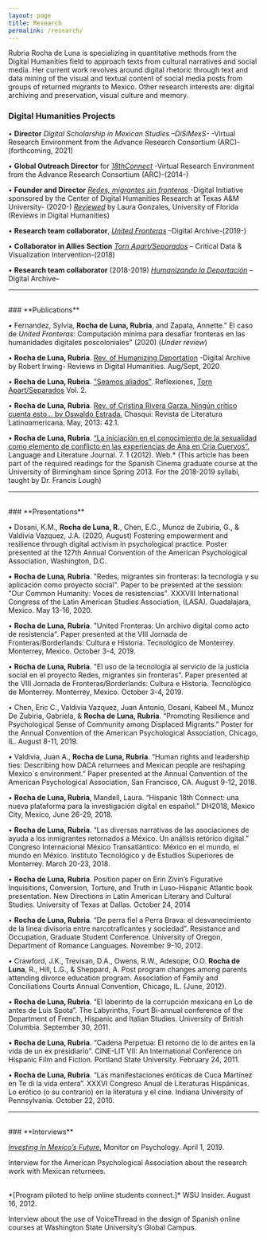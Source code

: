 ```yaml
---
layout: page
title: Research
permalink: /research/
---
```


Rubria Rocha de Luna is specializing in quantitative methods from the Digital Humanities field to approach texts from cultural narratives and social media. Her current work revolves around digital rhetoric through text and data mining of the visual and textual content of social media posts from groups of returned migrants to Mexico. Other research interests are: digital archiving and preservation, visual culture and memory.
<br>

### **Digital Humanities Projects**

•	**Director** *Digital Scholarship in Mexican Studies –DiSiMexS-* -Virtual Research Environment from the Advance Research Consortium (ARC)- (forthcoming, 2021)

•	**Global Outreach Director** for *[18thConnect]* -Virtual Research Environment from the Advance Research Consortium (ARC)-(2014-)

•	**Founder and Director** *[Redes, migrantes sin fronteras]* -Digital Initiative sponsored by the Center of Digital Humanities Research at Texas A&M University- (2020-)
  *[Reviewed]* by Laura Gonzales, University of Florida (Reviews in Digital Humanities)

•	**Research team collaborator**, *[United Fronteras]* –Digital Archive-(2019-)

•	**Collaborator in Allies Section** *[Torn Apart/Separados]* – Critical Data & Visualization Intervention-(2018)

•	**Research team collaborator** (2018-2019) *[Humanizando la Deportación]* –Digital Archive–

------------------------------------------------------------------------
<br>
### **Publications**

• Fernandez, Sylvia, **Rocha de Luna, Rubria**, and Zapata, Annette." El caso de *United Fronteras*: Computación mínima para desafiar fronteras en las humanidades digitales poscoloniales" (2020) (*Under review*)

• **Rocha de Luna, Rubria**. [Rev. of Humanizing Deportation] -Digital Archive by Robert Irwing- Reviews in Digital Humanities. Aug/Sept, 2020

•	**Rocha de Luna, Rubria**. ["Seamos aliados"]. Reflexiones, [Torn Apart/Separados] Vol. 2.

•	**Rocha de Luna, Rubria**. [Rev. of Cristina Rivera Garza. Ningún crítico cuenta esto… by Oswaldo Estrada.] Chasqui: Revista de Literatura Latinoamericana. May, 2013: 42.1.

•	**Rocha de Luna, Rubria**. [“La iniciación en el conocimiento de la sexualidad como elemento de conflicto en las experiencias de Ana en Cría Cuervos”.] Language and Literature Journal. 7. 1 (2012). Web.* (This article has been part of the required readings for the Spanish Cinema graduate course at the University of Birmingham since Spring 2013. For the 2018-2019 syllabi, taught by Dr. Francis Lough)


------------------------------------------------------------------------
<br>
### **Presentations**

• Dosani, K.M., **Rocha de Luna, R.**, Chen, E.C., Munoz de Zubiria, G., & Valdivia Vazquez, J.A. (2020, August) Fostering empowerment and resilience through digital activism in psychological practice. Poster presented at the 127th Annual Convention of the American Psychological Association, Washington, D.C.

•	**Rocha de Luna, Rubria**. "Redes, migrantes sin fronteras: la tecnología y su aplicación como proyecto social". Paper to be presented at the session: "Our Common Humanity: Voces de resistencias". XXXVIII International Congress of the Latin American Studies Association, (LASA).  Guadalajara, Mexico. May 13-16, 2020.

•	**Rocha de Luna, Rubria**. "United Fronteras: Un archivo digital como acto de resistencia". Paper presented at the VIII Jornada de Fronteras/Borderlands: Cultura e Historia. Tecnológico de Monterrey. Monterrey, Mexico. October 3-4, 2019.

•	**Rocha de Luna, Rubria**. "El uso de la tecnología al servicio de la justicia social en el proyecto Redes, migrantes sin fronteras". Paper presented at the VIII Jornada de Fronteras/Borderlands: Cultura e Historia. Tecnológico de Monterrey. Monterrey, Mexico. October 3-4, 2019.

•	Chen, Eric C., Valdivia Vazquez, Juan Antonio, Dosani, Kabeel M., Munoz De Zubiria, Gabriela, & **Rocha de Luna, Rubria**.  “Promoting Resilience and Psychological Sense of Community among Displaced Migrants.” Poster for the Annual Convention of the American Psychological Association, Chicago, IL. August 8-11, 2019.

•	Valdivia, Juan A., **Rocha de Luna, Rubria**. “Human rights and leadership ties: Describing how DACA returnees and Mexican people are reshaping Mexico´s environment.” Paper presented at the Annual Convention of the American Psychological Association, San Francisco, CA. August 9-12, 2018.

•	**Rocha de Luna, Rubria**, Mandell, Laura. “Hispanic 18th Connect: una nueva plataforma para la investigación digital en español.” DH2018, Mexico City, Mexico, June 26-29, 2018.

•	**Rocha de Luna, Rubria**. “Las diversas narrativas de las asociaciones de ayuda a los inmigrantes retornados a México. Un análisis retórico digital.” Congreso Internacional México Transatlántico: México en el mundo, el mundo en México. Instituto Tecnológico y de Estudios Superiores de Monterrey. March 20-23, 2018.

•	**Rocha de Luna, Rubria**. Position paper on Erin Zivin’s Figurative Inquisitions, Conversion, Torture, and Truth in Luso-Hispanic Atlantic book presentation. New Directions in Latin American Literary and Cultural Studies. University of Texas at Dallas. October 24, 2014

•	**Rocha de Luna, Rubria**. “De perra fiel a Perra Brava: el desvanecimiento de la línea divisoria entre narcotraficantes y sociedad”. Resistance and Occupation, Graduate Student Conference. University of Oregon, Department of Romance Languages. November 9-10, 2012.

•	Crawford, J.K., Trevisan, D.A., Owens, R.W., Adesope, O.O. **Rocha de Luna**, R., Hill, L.G., & Sheppard, A. Post program changes among parents attending divorce education program. Association of Family and Conciliations Courts Annual Convention, Chicago, IL. (June, 2012).

•	**Rocha de Luna, Rubria**. “El laberinto de la corrupción mexicana en Lo de antes de Luis Spota”. The Labyrinths, Fourt Bi-annual conference of the Department of French, Hispanic and Italian Studies. University of British Columbia. September 30, 2011.

•	**Rocha de Luna, Rubria**. “Cadena Perpetua: El retorno de lo de antes en la vida de un ex presidiario”. CINE-LIT VII: An International Conference on Hispanic Film and Fiction. Portland State University. February 24, 2011.

•	**Rocha de Luna, Rubria**. “Las manifestaciones eróticas de Cuca Martínez en Te di la vida entera”. XXXVI Congreso Anual de Literaturas Hispánicas. Lo erótico (o su contrario) en la literatura y el cine. Indiana University of Pennsylvania. October 22, 2010.

----------------------------------------------------------------------
<br>
### **Interviews**

*[Investing In Mexico’s Future.]* Monitor on Psychology. April 1, 2019.

Interview for the American Psychological Association about the research work with Mexican returnees.

<br>
*[Program piloted to help online students connect.]* WSU Insider. August 16, 2012.

Interview about the use of VoiceThread in the design of Spanish online courses at Washington State University’s Global Campus.



[18thConnect]:http://www.18thConnect.org
[Redes, migrantes sin fronteras]: https://redes.dh.tamu.edu/
[Reviewed]:https://reviewsindh.pubpub.org/pub/redes-migrantes-sin-fronteras/release/3
[United Fronteras]:https://unitedfronteras.github.io/
[Torn Apart/Separados]:http://xpmethod.plaintext.in/torn-apart/
[Humanizando la Deportación]:http://humanizandoladeportacion.ucdavis.edu/en/
["Seamos aliados"]:http://xpmethod.plaintext.in/torn-apart/reflections/rubria_rocha.html
[Rev. of Cristina Rivera Garza. Ningún crítico cuenta esto… by Oswaldo Estrada.]:https://go.gale.com/ps/anonymous?id=GALE%7CA344496453&sid=googleScholar&v=2.1&it=r&linkaccess=abs&issn=01458973&p=AONE&sw=w
[“La iniciación en el conocimiento de la sexualidad como elemento de conflicto en las experiencias de Ana en Cría Cuervos”.]:https://lljournal.commons.gc.cuny.edu/2012-1-rocha-texto/
[Rev. of Humanizing Deportation]:https://reviewsindh.pubpub.org/pub/humanizing-deportation/release/2
[Investing In Mexico’s Future.]: https://www.apa.org/monitor/2019/04/investing-mexico#
[Program piloted to help online students connect.]: https://news.wsu.edu/2012/08/16/program-piloted-to-help-online-students-connect/
